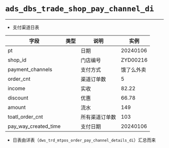 # `ads_dbs_trade_shop_pay_channel_di`

--- 

- 支付渠道日表


| 字段                 | 类型 | 说明           | 实例       |
| -------------------- | ---- | -------------- | ---------- |
| pt                   |      | 日期           | 20240106   |
| shop_id              |      | 门店编号       | ZYD00216   |
| payment_channels     |      | 支付方式       | 饿了么外卖 |
| order_cnt            |      | 渠道订单数     | 5          |
| income               |      | 实收           | 82.22      |
| discount             |      | 优惠           | 66.78      |
| amount               |      | 流水           | 149        |
| toatl_order_cnt      |      | 所有渠道订单数 | 103        |
| pay_way_created_time |      | 支付日期       | 20240106   |

- 日表由详表（`dws_trd_mtpos_order_pay_channel_details_di`）汇总而来